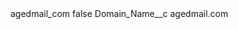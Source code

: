 <?xml version="1.0" encoding="UTF-8"?>
<CustomMetadata xmlns="http://soap.sforce.com/2006/04/metadata" xmlns:xsi="http://www.w3.org/2001/XMLSchema-instance" xmlns:xsd="http://www.w3.org/2001/XMLSchema">
    <label>agedmail_com</label>
    <protected>false</protected>
    <values>
        <field>Domain_Name__c</field>
        <value xsi:type="xsd:string">agedmail.com</value>
    </values>
</CustomMetadata>
